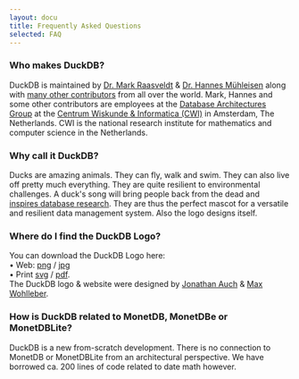 ```yaml
---
layout: docu
title: Frequently Asked Questions
selected: FAQ
---
```



### Who makes DuckDB?
DuckDB is maintained by [Dr. Mark Raasveldt](https://mytherin.github.io) & [Dr. Hannes Mühleisen](https://hannes.muehleisen.org) along with [many other contributors](https://github.com/cwida/duckdb/graphs/contributors) from all over the world. Mark, Hannes and some other contributors are employees at the [Database Architectures Group](https://www.cwi.nl/research/groups/database-architectures) at the [Centrum Wiskunde & Informatica (CWI)](https://www.cwi.nl) in Amsterdam, The Netherlands. CWI is the national research institute for mathematics and computer science in the Netherlands. 

### Why call it DuckDB?
Ducks are amazing animals. They can fly, walk and swim. They can also live off pretty much everything. They are quite resilient to environmental challenges. A duck's song will bring people back from the dead and [inspires database research](https://static1.squarespace.com/static/51f8f4aae4b0cdf15da554e1/57023acae321408302d6b936/5973b537bebafb04b9520c3d/1500755312736/11_Wilbur_buiten_DQ1C0104.jpg?format=1000w). They are thus the perfect mascot for a versatile and resilient data management system. Also the logo designs itself.

### Where do I find the DuckDB Logo?
You can download the DuckDB Logo here: <br/> • Web: [png](/images/logo-dl/DuckDB_Logo.png) / [jpg](/images/logo-dl/DuckDB_Logo.jpg) <br/>  • Print [svg](/images/logo-dl/DuckDB_Logo.svg) / [pdf](/images/logo-dl/DuckDB_Logo.pdf). <br/>The DuckDB logo & website were designed by [Jonathan Auch](http://jonathan-auch.de) & [Max Wohlleber](https://maxwohlleber.de).

### How is DuckDB related to MonetDB, MonetDBe or MonetDBLite?
DuckDB is a new from-scratch development. There is no connection to MonetDB or MonetDBLite from an architectural perspective. We have borrowed ca. 200 lines of code related to date math however.
